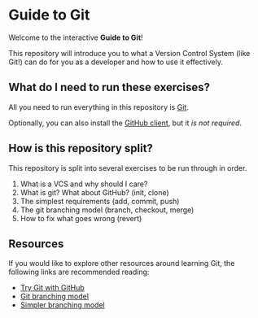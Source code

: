 # Guide to Git

Welcome to the interactive **Guide to Git**!

This repository will introduce you to what a Version Control System
(like Git!) can do for you as a developer and how to use it
effectively.

## What do I need to run these exercises?

All you need to run everything in this repository is [Git][1].

Optionally, you can also install the [GitHub client][2], but it _is not
required_.

[1]: https://git-scm.com
[2]: https://desktop.github.com

## How is this repository split?

This repository is split into several exercises to be run through in
order.

1. What is a VCS and why should I care?
2. What is git? What about GitHub? (init, clone)
3. The simplest requirements (add, commit, push)
4. The git branching model (branch, checkout, merge)
5. How to fix what goes wrong (revert)

## Resources

If you would like to explore other resources around learning Git, the
following links are recommended reading:

 * [Try Git with GitHub](https://try.github.io/)
 * [Git branching model](https://nvie.com/posts/a-successful-git-branching-model/)
 * [Simpler branching model](https://guides.github.com/introduction/flow/)

